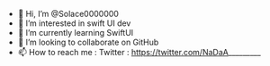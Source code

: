 - 👋 Hi, I’m @Solace0000000
- 👀 I’m interested in swift UI dev 
- 🌱 I’m currently learning SwiftUI 
- 💞️ I’m looking to collaborate on GitHub 
- 📫 How to reach me : Twitter : https://twitter.com/NaDaA_________

<!---
Solace0000000/Solace0000000 is a ✨ special ✨ repository because its `README.md` (this file) appears on your GitHub profile.
You can click the Preview link to take a look at your changes.
--->
